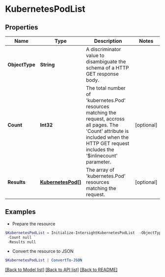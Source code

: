# KubernetesPodList
## Properties

Name | Type | Description | Notes
------------ | ------------- | ------------- | -------------
**ObjectType** | **String** | A discriminator value to disambiguate the schema of a HTTP GET response body. | 
**Count** | **Int32** | The total number of &#39;kubernetes.Pod&#39; resources matching the request, accross all pages. The &#39;Count&#39; attribute is included when the HTTP GET request includes the &#39;$inlinecount&#39; parameter. | [optional] 
**Results** | [**KubernetesPod[]**](KubernetesPod.md) | The array of &#39;kubernetes.Pod&#39; resources matching the request. | [optional] 

## Examples

- Prepare the resource
```powershell
$KubernetesPodList = Initialize-IntersightKubernetesPodList  -ObjectType null `
 -Count null `
 -Results null
```

- Convert the resource to JSON
```powershell
$KubernetesPodList | ConvertTo-JSON
```

[[Back to Model list]](../README.md#documentation-for-models) [[Back to API list]](../README.md#documentation-for-api-endpoints) [[Back to README]](../README.md)

